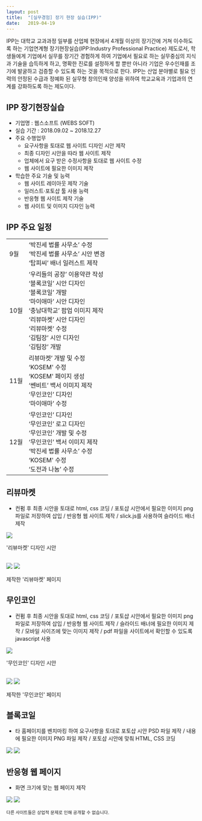 ```yaml
---
layout: post
title:  "[실무경험] 장기 현장 실습(IPP)"
date:   2019-04-19
---
```


<p class="intro"><span class="dropcap">I</span>PP는 대학교 교과과정 일부를 산업체 현장에서 4개월 이상의 장기간에 거쳐 이수하도록 하는 기업연계형 장기현장실습(IPP:Industry Professional Practice) 제도로서, 학생들에게 기업에서 실무를 장기간 경험하게 하여 기업에서 필요로 하는 실무중심의 지식과 기술을 습득하게 하고, 명확한 진로를 설정하게 할 뿐만 아니라 기업은 우수인재를 조기에 발굴하고 검증할 수 있도록 하는 것을 목적으로 한다.
IPP는 산업 분야별로 필요 인력의 안정된 수급과 정예화 된 실무형 창의인재 양성을 위하여 학교교육과 기업과의 연계를 강화하도록 하는 제도이다. </p>

## IPP 장기현장실습
* 기업명 : 웹스소프트 (WEBS SOFT)
* 실습 기간 : 2018.09.02 ~ 2018.12.27
* 주요 수행업무
  * 요구사항을 토대로 웹 사이트 디자인 시안 제작
  * 최종 디자인 시안을 따라 웹 사이트 제작
  * 업체에서 요구 받은 수정사항을 토대로 웹 사이트 수정
  * 웹 사이트에 필요한 이미지 제작
* 학습한 주요 기술 및 능력
  * 웹 사이트 레이아웃 제작 기술
  * 일러스트·포토샵 툴 사용 능력
  * 반응형 웹 사이트 제작 기술
  * 웹 사이트 및 이미지 디자인 능력

## IPP 주요 일정
<table>
  <tr>
    <td>9월</td>
    <td>‘박진세 법률 사무소’ 수정<br>
        ‘박진세 법률 사무소’ 시안 변경<br>
        ‘탑피씨’ 배너 일러스트 제작</td>
  </tr>
  <tr>
    <td>10월</td>
    <td>‘우리들의 공장’ 이용약관 작성<br>
        ‘블록코일’ 시안 디자인<br>
        ‘블록코일’ 개발<br>
        ‘마이애마’ 시안 디자인<br>
        ‘충남대학교’ 팝업 이미지 제작<br>
        ‘리뷰마켓’ 시안 디자인 <br>
        ‘리뷰마켓’ 수정<br>
        ‘김팀장’ 시안 디자인 <br>
        ‘김팀장’ 개발</td>
  </tr>
  <tr>
    <td>11월</td>
    <td>리뷰마켓’ 개발 및 수정<br>
        ‘KOSEM' 수정<br>
        ‘KOSEM' 페이지 생성<br>
        ‘쎈비트’ 백서 이미지 제작<br>
        ‘무인코인’ 디자인<br>
        ‘마이애마’ 수정</td>
  </tr>
  <tr>
    <td>12월</td>
    <td>‘무인코인’ 디자인<br>
    ‘무인코인’ 로고 디자인<br>
    ‘무인코인’ 개발 및 수정<br>
    ‘무인코인’ 백서 이미지 제작<br>
    ‘박진세 법률 사무소’ 수정<br>
    ‘KOSEM' 수정<br>
    ‘도전과 나눔’ 수정</td>
  </tr>
</table>

## 리뷰마켓
* 컨펌 후 최종 시안을 토대로 html, css 코딩 / 포토샵 시안에서 필요한 이미지 png 파일로 저장하여 삽입 / 반응형 웹 사이트 제작 / slick.js를 사용하여 슬라이드 배너 제작

<img class="ipp" src="/assets/img/ipp6.jpg">
<p class="title">'리뷰마켓' 디자인 시안</p><br>
<img class="ipp" src="/assets/img/ipp4.jpg">
<img class="ipp" src="/assets/img/ipp5.jpg">
<p class="title">제작한 '리뷰마켓' 페이지</p>

## 무인코인
* 컨펌 후 최종 시안을 토대로 html, css 코딩 / 포토샵 시안에서 필요한 이미지 png 파일로 저장하여 삽입 / 반응형 웹 사이트 제작 / 슬라이드 배너에 필요한 이미지 제작 / 모바일 사이즈에 맞는 이미지 제작 / pdf 파일을 사이트에서 확인할 수 있도록 javascript 사용

<img class="ipp" src="/assets/img/ipp3.jpg">
<p class="title">'무인코인' 디자인 시안</p><br>
<img class="ipp" src="/assets/img/ipp1.jpg">
<img class="ipp" src="/assets/img/ipp2.jpg">
<p class="title">제작한 '무인코인' 페이지</p>

## 블록코일
* 타 홈페이지를 벤치마킹 하여 요구사항을 토대로 포토샵 시안 PSD 파일 제작 / 내용에 필요한 이미지 PNG 파일 제작 / 포토샵 시안에 맞춰 HTML, CSS 코딩

<img class="ipp" src="/assets/img/ipp7.jpg">
<img class="ipp" src="/assets/img/ipp8.jpg">

## 반응형 웹 페이지
* 화면 크기에 맞는 웹 페이지 제작
<img class="ipp1" src="/assets/img/blockcoil.png">
<img class="ipp2" src="/assets/img/blockcoil2.png">


<small>다른 사이트들은 상업적 문제로 인해 공개할 수 없습니다.</small>